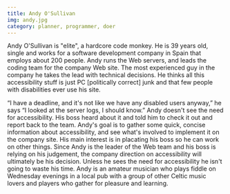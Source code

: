 ```yaml
---
title: Andy O'Sullivan
img: andy.jpg
category: planner, programmer, doer
---
```


Andy O'Sullivan is "elite", a hardcore code monkey. He is 39 years old, single and works for a software development company in Spain that employs about 200 people.  Andy runs the Web servers, and leads the coding team for the company Web site. The most experienced guy in the company he takes the lead with technical decisions. He thinks all this accessibility stuff is just PC [politically correct] junk and that few people with disabilities ever use his site.

“I have a deadline, and it's not like we have any disabled users anyway,” he says “I looked at the server logs, I should know.”  Andy doesn't see the need for accessibility. His boss heard about it and told him to check it out and report back to the team. Andy's goal is to gather some quick, concise information about accessibility, and see what's involved to implement it on the company site. His main interest is in placating his boss so he can work on other things.  Since Andy is the leader of the Web team and his boss is relying on his judgement, the company direction on accessibility will ultimately be his decision. Unless he sees the need for accessibility he isn't going to waste his time.  Andy is an amateur musician who plays fiddle on Wednesday evenings in a local pub with a group of other Celtic music lovers and players who gather for pleasure and learning.

